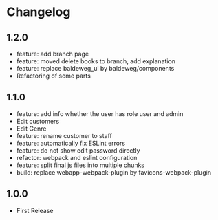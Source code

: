 # Changelog

## 1.2.0

- feature: add branch page
- feature: moved delete books to branch, add explanation
- feature: replace baldeweg_ui by baldeweg/components
- Refactoring of some parts

## 1.1.0

- feature: add info whether the user has role user and admin
- Edit customers
- Edit Genre
- feature: rename customer to staff
- feature: automatically fix ESLint errors
- feature: do not show edit password directly
- refactor: webpack and eslint configuration
- feature: split final js files into multiple chunks
- build: replace webapp-webpack-plugin by favicons-webpack-plugin

## 1.0.0

- First Release
